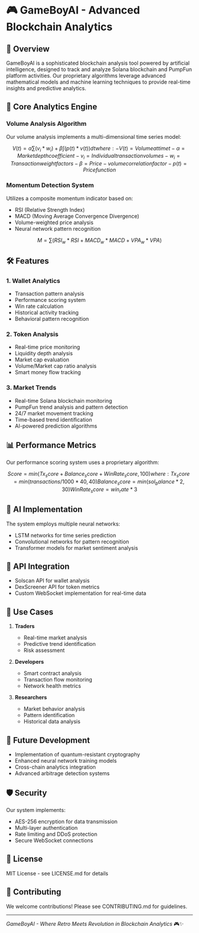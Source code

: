 # 🎮 GameBoyAI - Advanced Blockchain Analytics

## 🤖 Overview
GameBoyAI is a sophisticated blockchain analysis tool powered by artificial intelligence, designed to track and analyze Solana blockchain and PumpFun platform activities. Our proprietary algorithms leverage advanced mathematical models and machine learning techniques to provide real-time insights and predictive analytics.

## 🧮 Core Analytics Engine

### Volume Analysis Algorithm
Our volume analysis implements a multi-dimensional time series model:

```math
V(t) = α∑(v_i * w_i) + β∫(p(t) * v(t))dt

where:
- V(t) = Volume at time t
- α = Market depth coefficient
- v_i = Individual transaction volumes
- w_i = Transaction weight factors
- β = Price-volume correlation factor
- p(t) = Price function
```

### Momentum Detection System
Utilizes a composite momentum indicator based on:
- RSI (Relative Strength Index)
- MACD (Moving Average Convergence Divergence)
- Volume-weighted price analysis
- Neural network pattern recognition

```math
M = ∑(RSI_w * RSI + MACD_w * MACD + VPA_w * VPA)
```

## 🛠 Features

### 1. Wallet Analytics
- Transaction pattern analysis
- Performance scoring system
- Win rate calculation
- Historical activity tracking
- Behavioral pattern recognition

### 2. Token Analysis
- Real-time price monitoring
- Liquidity depth analysis
- Market cap evaluation
- Volume/Market cap ratio analysis
- Smart money flow tracking

### 3. Market Trends
- Real-time Solana blockchain monitoring
- PumpFun trend analysis and pattern detection
- 24/7 market movement tracking
- Time-based trend identification
- AI-powered prediction algorithms

## 📊 Performance Metrics

Our performance scoring system uses a proprietary algorithm:

```math
Score = min(Tx_score + Balance_score + WinRate_score, 100)

where:
Tx_score = min(transactions/1000 * 40, 40)
Balance_score = min(sol_balance * 2, 30)
WinRate_score = win_rate * 3
```

## 🤖 AI Implementation

The system employs multiple neural networks:
- LSTM networks for time series prediction
- Convolutional networks for pattern recognition
- Transformer models for market sentiment analysis

## 📡 API Integration
- Solscan API for wallet analysis
- DexScreener API for token metrics
- Custom WebSocket implementation for real-time data

## 🎯 Use Cases

1. **Traders**
   - Real-time market analysis
   - Predictive trend identification
   - Risk assessment

2. **Developers**
   - Smart contract analysis
   - Transaction flow monitoring
   - Network health metrics

3. **Researchers**
   - Market behavior analysis
   - Pattern identification
   - Historical data analysis

## 🔮 Future Development

- Implementation of quantum-resistant cryptography
- Enhanced neural network training models
- Cross-chain analytics integration
- Advanced arbitrage detection systems

## 🛡 Security

Our system implements:
- AES-256 encryption for data transmission
- Multi-layer authentication
- Rate limiting and DDoS protection
- Secure WebSocket connections

## 📜 License
MIT License - see LICENSE.md for details

## 🤝 Contributing
We welcome contributions! Please see CONTRIBUTING.md for guidelines.

---

*GameBoyAI - Where Retro Meets Revolution in Blockchain Analytics* 🎮✨ 
